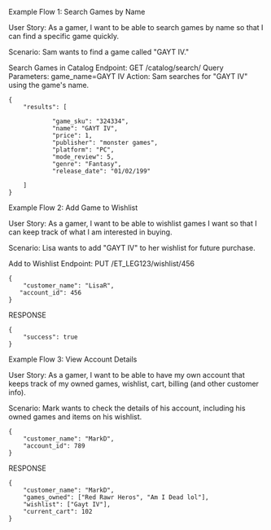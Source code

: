Example Flow 1: Search Games by Name

User Story: As a gamer, I want to be able to search games by 
name so that I can find a specific game quickly.

Scenario: Sam wants to find a game called "GAYT IV."

Search Games in Catalog
Endpoint: GET /catalog/search/
Query Parameters: game_name=GAYT IV
Action: Sam searches for "GAYT IV" using the game's name.


```
{
    "results": [
        
            "game_sku": "324334",
            "name": "GAYT IV",
            "price": 1,
            "publisher": "monster games",
            "platform": "PC",
            "mode_review": 5,
            "genre": "Fantasy",
            "release_date": "01/02/199"
        
    ]
}
```

Example Flow 2: Add Game to Wishlist

User Story: As a gamer, I want to be able to wishlist games I 
want so that I can keep track of what I am interested in buying.

Scenario: Lisa wants to add "GAYT IV" to her wishlist 
for future purchase.

Add to Wishlist
Endpoint: PUT /ET_LEG123/wishlist/456




```
{
    "customer_name": "LisaR",
   "account_id": 456
}
```


RESPONSE
```
{
    "success": true
}
```
Example Flow 3: View Account Details

User Story: As a gamer, I want to be able to have my own account that 
keeps track of my owned games, wishlist, cart, billing (and other customer info).

Scenario: Mark wants to check the details of his account, including 
his owned games and items on his wishlist.


```
{
    "customer_name": "MarkD",
    "account_id": 789
}
```


RESPONSE


```
{
    "customer_name": "MarkD",
    "games_owned": ["Red Rawr Heros", "Am I Dead lol"],
    "wishlist": ["Gayt IV"],
    "current_cart": 102
}
```






